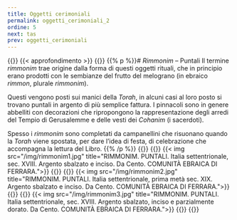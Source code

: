 ```yaml
---
title: Oggetti cerimoniali
permalink: oggetti_cerimoniali_2
ordine: 5
next: tas
prev: oggetti_cerimoniali
---
```

{{<row class="approfondimento">}}
{{< approfondimento >}}
{{<column1>}}
{{% p %}}# *Rimmonim* – Puntali
Il termine *rimmonim* trae origine dalla forma di questi oggetti rituali, che in principio erano prodotti con le sembianze del frutto del melograno (in ebraico
*rimmon*, plurale *rimmonim*).

Questi vengono posti sui manici della *Torah*, in alcuni casi al loro posto si trovano puntali in argento di più semplice fattura. I pinnacoli sono in genere abbelliti
con decorazioni che ripropongono la rappresentazione degli arredi del Tempio di Gerusalemme e delle vesti dei *Cohanim* (i sacerdoti).

Spesso i *rimmonim* sono completati da campanellini che risuonano quando la *Torah* viene spostata, per dare l’idea di festa, di celebrazione che accompagna
la lettura del Libro.
{{% /p %}}
{{</column1>}}
{{<column3>}}
{{< img src="/img/rimmonim1.jpg" title="RIMMONIM. PUNTALI. Italia settentrionale, sec. XVIII. Argento sbalzato e inciso. Da Cento. COMUNITÀ EBRAICA DI FERRARA.">}}
{{</column3>}}
{{<column3>}}
{{< img src="/img/rimmonim2.jpg" title="RIMMONIM. PUNTALI. Italia settentrionale, prima metà sec. XIX. Argento sbalzato e inciso. Da Cento. COMUNITÀ EBRAICA DI FERRARA.">}}
{{</column3>}}
{{<column3>}}
{{< img src="/img/rimmonim3.jpg" title="RIMMONIM. PUNTALI. Italia settentrionale, sec. XVIII. Argento sbalzato, inciso e parzialmente dorato. Da Cento. COMUNITÀ EBRAICA DI FERRARA.">}}
{{</column3>}}
{{</row>}}